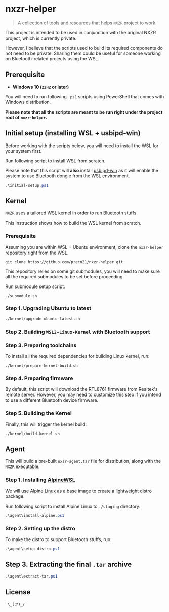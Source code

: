 # nxzr-helper

> A collection of tools and resources that helps `NXZR` project to work

This project is intended to be used in conjunction with the original NXZR project, which is currently private.

However, I believe that the scripts used to build its required components do not need to be private. Sharing them could be useful for someone working on Bluetooth-related projects using the WSL.

## Prerequisite

- **Windows 10 (`22H2` or later)**

You will need to run following `.ps1` scripts using PowerShell that comes with Windows distribution.

**Please note that all the scripts are meant to be run right under the project root of `nxzr-helper`.**

## Initial setup (installing WSL + usbipd-win)

Before working with the scripts below, you will need to install the WSL for your system first.

Run following script to install WSL from scratch.

Please note that this script will **also** install [usbipd-win](https://github.com/dorssel/usbipd-win/) as it will enable the system to use Bluetooth dongle from the WSL environment.

```powershell
.\initial-setup.ps1
```

## Kernel

`NXZR` uses a tailored WSL kernel in order to run Bluetooth stuffs.

This instruction shows how to build the WSL kernel from scratch.

### Prerequisite

Assuming you are within WSL + Ubuntu environment, clone the `nxzr-helper` repository right from the WSL.

```shell
git clone https://github.com/preco21/nxzr-helper.git
```

This repository relies on some git submodules, you will need to make sure all the required submodules to be set before proceeding.

Run submodule setup script:

```shell
./submodule.sh
```

### Step 1. Upgrading Ubuntu to latest

```shell
./kernel/upgrade-ubuntu-latest.sh
```

### Step 2. Building `WSL2-Linux-Kernel` with Bluetooth support

### Step 3. Preparing toolchains

To install all the required dependencies for building Linux kernel, run:

```shell
./kernel/prepare-kernel-build.sh
```

### Step 4. Preparing firmware

By default, this script will download the RTL8761 firmware from Realtek's remote server. However, you may need to customize this step if you intend to use a different Bluetooth device firmware.

### Step 5. Building the Kernel

Finally, this will trigger the kernel build:

```shell
./kernel/build-kernel.sh
```

## Agent

This will build a pre-built `nxzr-agent.tar` file for distribution, along with the `NXZR` executable.

### Step 1. Installing [AlpineWSL](https://github.com/yuk7/AlpineWSL)

We will use [Alpine Linux](https://www.alpinelinux.org/) as a base image to create a lightweight distro package.

Run following script to install Alpine Linux to `./staging` directory:

```powershell
.\agent\install-alpine.ps1
```

### Step 2. Setting up the distro

To make the distro to support Bluetooth stuffs, run:

```powershell
.\agent\setup-distro.ps1
```

## Step 3. Extracting the final `.tar` archive

```powershell
.\agent\extract-tar.ps1
```

## License

`¯\_(ツ)_/¯`
